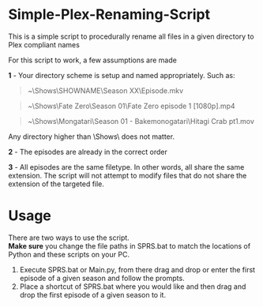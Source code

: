 # Simple-Plex-Renaming-Script
This is a simple script to procedurally rename all files in a given directory to Plex compliant names

For this script to work, a few assumptions are made

**1** - Your directory scheme is setup and named appropriately. Such as:  
>~\Shows\SHOWNAME\Season XX\Episode.mkv

>~\Shows\Fate Zero\Season 01\Fate Zero episode 1 [1080p].mp4

>~\Shows\Mongatari\Season 01 - Bakemonogatari\Hitagi Crab pt1.mov

Any directory higher than \Shows\ does not matter.

**2** - The episodes are already in the correct order

**3** - All episodes are the same filetype. In other words, all share the same extension. The script will not attempt to modify files that do not share the extension of the targeted file.

# Usage
There are two ways to use the script.  
**Make sure** you change the file paths in SPRS.bat to match the locations of Python and these scripts on your PC.
1) Execute SPRS.bat or Main.py, from there drag and drop or enter the first episode of a given season and follow the prompts.
2) Place a shortcut of SPRS.bat where you would like and then drag and drop the first episode of a given season to it.


